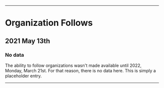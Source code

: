 
***

# Organization Follows

## 2021 May 13th

### No data

The ability to follow organizations wasn't made available until 2022, Monday, March 21st. For that reason, there is no data here. This is simply a placeholder entry.

***
